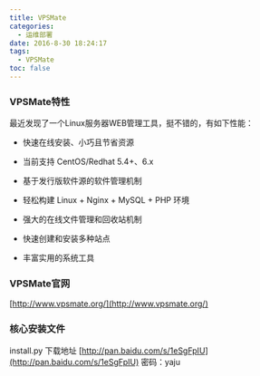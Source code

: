 ```yaml
---
title: VPSMate
categories:
  - 运维部署
date: 2016-8-30 18:24:17
tags:
  - VPSMate
toc: false
---
```


### VPSMate特性
最近发现了一个Linux服务器WEB管理工具，挺不错的，有如下性能：

- 快速在线安装、小巧且节省资源

- 当前支持 CentOS/Redhat 5.4+、6.x

- 基于发行版软件源的软件管理机制

- 轻松构建 Linux + Nginx + MySQL + PHP 环境

- 强大的在线文件管理和回收站机制

- 快速创建和安装多种站点

- 丰富实用的系统工具

### VPSMate官网
[http://www.vpsmate.org/](http://www.vpsmate.org/)

### 核心安装文件
install.py 下载地址
[http://pan.baidu.com/s/1eSgFpIU](http://pan.baidu.com/s/1eSgFpIU) 密码：yaju